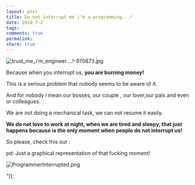 ```yaml
---
layout: post
title: Do not interrupt me i'm a programming...!
date: 2014-7-2
tags: 
comments: true
permalink:
share: true
---
```


![trust_me_i'm_engineer....!-970873.jpg][1]


Because when you interrupt us, **you are burning money!**

This is a serious problem that nobody seems to be aware of it.

And for nobody i mean our bosses, our couple , our lover,our pals and even or colleagues.

We are not doing a mechanical task, we can not resume it easily.

**We do not love to work at night, when we are tired and sleepy, that just happens because is the only moment when people do not interrupt us!**

So please, check this out :



pd: Just a graphical representation of that fucking moment!



![ProgrammerInterrupted.png][2]



"));

[1]: http://2.bp.blogspot.com/-0Kyc_SWBRyg/Uqna9Gz_69I/AAAAAAAA9WU/eGJDx16x-w4/s1600/trust_me_i'm_engineer....!-970873.jpg
[2]: http://3.bp.blogspot.com/-iz4_AbxwgJY/U7P3XAnEIcI/AAAAAAAA-U0/fru7PMDg8vw/s1600/ProgrammerInterrupted.png
